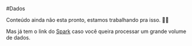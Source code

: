 #Dados

Conteúdo ainda não esta pronto, estamos trabalhando pra isso. 👷👷

Mas já tem o link do [Spark](spark) caso você queira processar um grande volume de dados.
